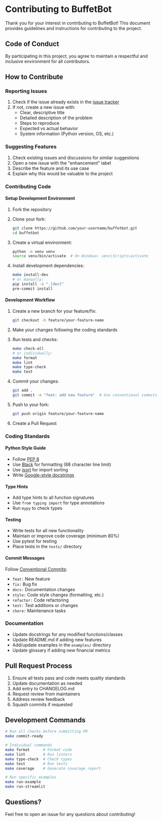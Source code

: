 # Contributing to BuffetBot

Thank you for your interest in contributing to BuffetBot! This document provides guidelines and instructions for contributing to the project.

## Code of Conduct

By participating in this project, you agree to maintain a respectful and inclusive environment for all contributors.

## How to Contribute

### Reporting Issues

1. Check if the issue already exists in the [issue tracker](https://github.com/your-username/buffetbot/issues)
2. If not, create a new issue with:
   - Clear, descriptive title
   - Detailed description of the problem
   - Steps to reproduce
   - Expected vs actual behavior
   - System information (Python version, OS, etc.)

### Suggesting Features

1. Check existing issues and discussions for similar suggestions
2. Open a new issue with the "enhancement" label
3. Describe the feature and its use case
4. Explain why this would be valuable to the project

### Contributing Code

#### Setup Development Environment

1. Fork the repository
2. Clone your fork:
   ```bash
   git clone https://github.com/your-username/buffetbot.git
   cd buffetbot
   ```

3. Create a virtual environment:
   ```bash
   python -m venv venv
   source venv/bin/activate  # On Windows: venv\Scripts\activate
   ```

4. Install development dependencies:
   ```bash
   make install-dev
   # or manually:
   pip install -e ".[dev]"
   pre-commit install
   ```

#### Development Workflow

1. Create a new branch for your feature/fix:
   ```bash
   git checkout -b feature/your-feature-name
   ```

2. Make your changes following the coding standards

3. Run tests and checks:
   ```bash
   make check-all
   # or individually:
   make format
   make lint
   make type-check
   make test
   ```

4. Commit your changes:
   ```bash
   git add .
   git commit -m "feat: add new feature"  # Use conventional commits
   ```

5. Push to your fork:
   ```bash
   git push origin feature/your-feature-name
   ```

6. Create a Pull Request

### Coding Standards

#### Python Style Guide

- Follow [PEP 8](https://pep8.org/)
- Use [Black](https://black.readthedocs.io/) for formatting (88 character line limit)
- Use [isort](https://pycqa.github.io/isort/) for import sorting
- Write [Google-style docstrings](https://google.github.io/styleguide/pyguide.html#38-comments-and-docstrings)

#### Type Hints

- Add type hints to all function signatures
- Use `from typing import` for type annotations
- Run `mypy` to check types

#### Testing

- Write tests for all new functionality
- Maintain or improve code coverage (minimum 80%)
- Use pytest for testing
- Place tests in the `tests/` directory

#### Commit Messages

Follow [Conventional Commits](https://www.conventionalcommits.org/):

- `feat:` New feature
- `fix:` Bug fix
- `docs:` Documentation changes
- `style:` Code style changes (formatting, etc.)
- `refactor:` Code refactoring
- `test:` Test additions or changes
- `chore:` Maintenance tasks

### Documentation

- Update docstrings for any modified functions/classes
- Update README.md if adding new features
- Add/update examples in the `examples/` directory
- Update glossary if adding new financial metrics

## Pull Request Process

1. Ensure all tests pass and code meets quality standards
2. Update documentation as needed
3. Add entry to CHANGELOG.md
4. Request review from maintainers
5. Address review feedback
6. Squash commits if requested

## Development Commands

```bash
# Run all checks before submitting PR
make commit-ready

# Individual commands
make format      # Format code
make lint        # Run linters
make type-check  # Check types
make test        # Run tests
make coverage    # Generate coverage report

# Run specific examples
make run-example
make run-streamlit
```

## Questions?

Feel free to open an issue for any questions about contributing!
